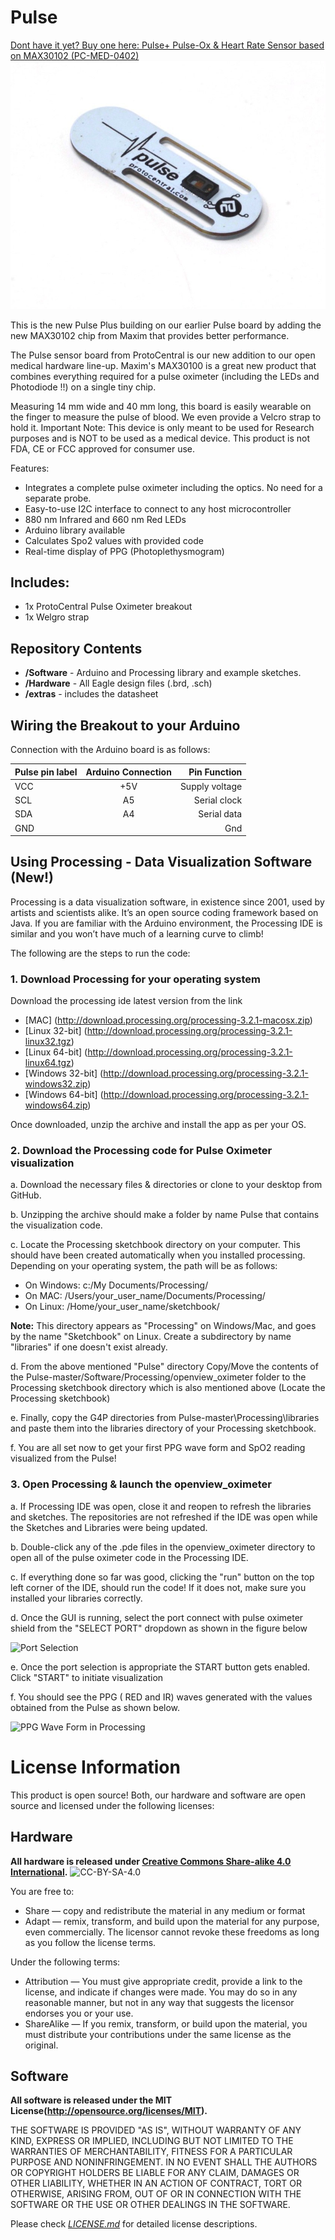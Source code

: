 Pulse
================================

[Dont have it yet? Buy one here: Pulse+ Pulse-Ox & Heart Rate Sensor based on MAX30102 (PC-MED-0402)](https://protocentral.com/product/pulse-pulse-ox-heart-rate-sensor-based-on-max30102/)
![Pulse+ Pulse-Ox & Heart Rate Sensor](extras/4806.jpg)

This is the new Pulse Plus building on our earlier Pulse board by adding the new MAX30102 chip from Maxim that provides better performance.

The Pulse sensor board from ProtoCentral is our new addition to our open medical hardware line-up. Maxim's MAX30100 is a great new product that combines everything required for a pulse oximeter (including the LEDs and Photodiode !!) on a single tiny chip.

Measuring 14 mm wide and 40 mm long, this board is easily wearable on the finger to measure the pulse of blood. We even provide a Velcro strap to hold it.
Important Note: This device is only meant to be used for Research purposes and is NOT to be used as a medical device. This product is not FDA, CE or FCC approved for consumer use. 

Features:
* Integrates a complete pulse oximeter including the optics. No need for a separate probe. 
* Easy-to-use I2C interface to connect to any host microcontroller
* 880 nm Infrared and 660 nm Red LEDs
* Arduino library available
* Calculates Spo2 values with provided code
* Real-time display of PPG (Photoplethysmogram)

Includes:
----------
* 1x ProtoCentral Pulse Oximeter breakout
* 1x Welgro strap

Repository Contents
-------------------
* **/Software** - Arduino and Processing library and example sketches.
* **/Hardware** - All Eagle design files (.brd, .sch)
* **/extras** -   includes the datasheet


Wiring the Breakout to your Arduino
------------------------------------
Connection with the Arduino board is as follows:
 
|Pulse pin label   | Arduino Connection   |Pin Function      |
|----------------- |:--------------------:|-----------------:|
| VCC              | +5V                  |  Supply voltage  |             
| SCL              | A5                   |  Serial clock    |
| SDA              | A4                   |  Serial data     |
| GND              |                      |  Gnd             |


Using Processing - Data Visualization Software (New!)
-----------------------------------------------------
 Processing is a data visualization software, in existence since 2001, used by artists and scientists alike. It’s an open source coding framework based on Java. If you are familiar with the Arduino environment, the Processing IDE is similar and you won’t have much of a learning curve to climb!
 
 The following are the steps to run the code:

### 1. Download Processing for your operating system

 Download the processing ide latest version from the link

* [MAC] (http://download.processing.org/processing-3.2.1-macosx.zip)
* [Linux 32-bit] (http://download.processing.org/processing-3.2.1-linux32.tgz)
* [Linux 64-bit] (http://download.processing.org/processing-3.2.1-linux64.tgz)
* [Windows 32-bit] (http://download.processing.org/processing-3.2.1-windows32.zip)
* [Windows 64-bit] (http://download.processing.org/processing-3.2.1-windows64.zip)

 Once downloaded, unzip the archive and install the app as per your OS.

### 2. Download the Processing code for Pulse Oximeter visualization

 a. Download the necessary files & directories or clone to your desktop from GitHub.

 b. Unzipping the archive should make a folder by name Pulse that contains the visualization code.

 c. Locate the Processing sketchbook directory on your computer. This should have been created automatically when you installed processing. Depending on your operating system, the path will be as follows:

* On Windows: c:/My Documents/Processing/
* On MAC: /Users/your_user_name/Documents/Processing/
* On Linux: /Home/your_user_name/sketchbook/

**Note:** This directory appears as "Processing" on Windows/Mac, and goes by the name "Sketchbook" on Linux. Create a subdirectory by name "libraries" if one doesn't exist already.

 d. From the above mentioned "Pulse" directory Copy/Move the contents of the Pulse-master/Software/Processing/openview_oximeter folder to the Processing sketchbook directory which is also mentioned above (Locate the Processing sketchbook)

 e. Finally, copy the G4P directories from Pulse-master\Processing\libraries and paste them into the libraries directory of your Processing sketchbook.

 f. You are all set now to get your first PPG wave form and SpO2 reading visualized from the Pulse!

### 3. Open Processing & launch the openview_oximeter

 a. If Processing IDE was open, close it and reopen to refresh the libraries and sketches. The repositories are not refreshed if the IDE was open while the Sketches and Libraries were being updated.

 b. Double-click any of the .pde files in the openview_oximeter directory to open all of the pulse oximeter code in the Processing IDE.

 c. If everything done so far was good, clicking the "run" button on the top left corner of the IDE, should run the code! If it does not, make sure you installed your libraries correctly.

 d. Once the GUI is running, select the port connect with pulse oximeter shield from the "SELECT PORT" dropdown as shown in the figure below

![Port Selection](https://github.com/Protocentral/Pulse/blob/master/Software/Processing/Final-Output/Port-Selection.png)

 e. Once the port selection is appropriate the START button gets enabled. Click "START" to initiate visualization

 f. You should see the PPG ( RED and IR) waves generated with the values obtained from the Pulse as shown below.

![PPG Wave Form in Processing](https://github.com/Protocentral/Pulse/blob/master/Software/Processing/Final-Output/output.png)

License Information
===================

This product is open source! Both, our hardware and software are open source and licensed under the following licenses:

Hardware
---------

**All hardware is released under [Creative Commons Share-alike 4.0 International](http://creativecommons.org/licenses/by-sa/4.0/).**
![CC-BY-SA-4.0](https://i.creativecommons.org/l/by-sa/4.0/88x31.png)

You are free to:

* Share — copy and redistribute the material in any medium or format
* Adapt — remix, transform, and build upon the material for any purpose, even commercially.
The licensor cannot revoke these freedoms as long as you follow the license terms.

Under the following terms:

* Attribution — You must give appropriate credit, provide a link to the license, and indicate if changes were made. You may do so in any reasonable manner, but not in any way that suggests the licensor endorses you or your use.
* ShareAlike — If you remix, transform, or build upon the material, you must distribute your contributions under the same license as the original.

Software
--------

**All software is released under the MIT License(http://opensource.org/licenses/MIT).**

THE SOFTWARE IS PROVIDED "AS IS", WITHOUT WARRANTY OF ANY KIND, EXPRESS OR IMPLIED, INCLUDING BUT NOT LIMITED TO THE WARRANTIES OF MERCHANTABILITY, FITNESS FOR A PARTICULAR PURPOSE AND NONINFRINGEMENT. IN NO EVENT SHALL THE AUTHORS OR COPYRIGHT HOLDERS BE LIABLE FOR ANY CLAIM, DAMAGES OR OTHER LIABILITY, WHETHER IN AN ACTION OF CONTRACT, TORT OR OTHERWISE, ARISING FROM, OUT OF OR IN CONNECTION WITH THE SOFTWARE OR THE USE OR OTHER DEALINGS IN THE SOFTWARE.


Please check [*LICENSE.md*](LICENSE.md) for detailed license descriptions.


